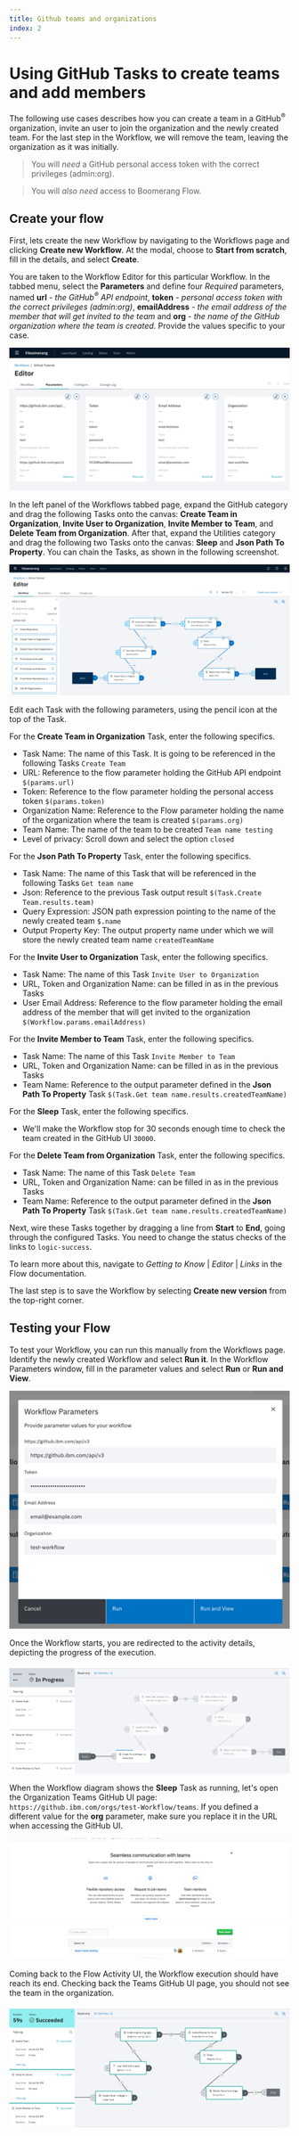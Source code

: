 ```yaml
---
title: Github teams and organizations
index: 2
---
```


# Using GitHub Tasks to create teams and add members

The following use cases describes how you can create a team in a GitHub<sup>®</sup> organization, invite an user to join the organization and the newly created team. For the last step in the Workflow, we will remove the team, leaving the organization as it was initially.

> You will _need_ a GitHub personal access token with the correct privileges (admin:org).

> You will _also need_ access to Boomerang Flow.

## Create your flow

First, lets create the new Workflow by navigating to the Workflows page and clicking **Create new Workflow**. At the modal, choose to **Start from scratch**, fill in the details, and select **Create**.

You are taken to the Workflow Editor for this particular Workflow. In the tabbed menu, select the **Parameters** and define four _Required_ parameters, named **url** - _the GitHub<sup>®</sup> API endpoint_, **token** - _personal access token with the correct privileges (admin:org)_, **emailAddress** - _the email address of the member that will get invited to the team_ and **org** - _the name of the GitHub organization where the team is created_. Provide the values specific to your case.

![Workflow Parameters](./assets/github-define-parameters.png)

In the left panel of the Workflows tabbed page, expand the GitHub category and drag the following Tasks onto the canvas: **Create Team in Organization**, **Invite User to Organization**, **Invite Member to Team**, and **Delete Team from Organization**. After that, expand the Utilities category and drag the following two Tasks onto the canvas: **Sleep** and **Json Path To Property**. You can chain the Tasks, as shown in the following screenshot.

![Workflow Design](./assets/github-Workflow-design.png)

Edit each Task with the following parameters, using the pencil icon at the top of the Task.

For the **Create Team in Organization** Task, enter the following specifics.

- Task Name: The name of this Task. It is going to be referenced in the following Tasks `Create Team`
- URL: Reference to the flow parameter holding the GitHub API endpoint `$(params.url)`
- Token: Reference to the flow parameter holding the personal access token `$(params.token)`
- Organization Name: Reference to the Flow parameter holding the name of the organization where the team is created `$(params.org)`
- Team Name: The name of the team to be created `Team name testing`
- Level of privacy: Scroll down and select the option `closed`

For the **Json Path To Property** Task, enter the following specifics.

- Task Name: The name of this Task that will be referenced in the following Tasks `Get team name`
- Json: Reference to the previous Task output result `$(Task.Create Team.results.team)`
- Query Expression: JSON path expression pointing to the name of the newly created team `$.name`
- Output Property Key: The output property name under which we will store the newly created team name `createdTeamName`

For the **Invite User to Organization** Task, enter the following specifics.

- Task Name: The name of this Task `Invite User to Organization`
- URL, Token and Organization Name: can be filled in as in the previous Tasks
- User Email Address: Reference to the flow parameter holding the email address of the member that will get invited to the organization `$(Workflow.params.emailAddress)`

For the **Invite Member to Team** Task, enter the following specifics.

- Task Name: The name of this Task `Invite Member to Team`
- URL, Token and Organization Name: can be filled in as in the previous Tasks
- Team Name: Reference to the output parameter defined in the **Json Path To Property** Task `$(Task.Get team name.results.createdTeamName)`

For the **Sleep** Task, enter the following specifics.

- We'll make the Workflow stop for 30 seconds enough time to check the team created in the GitHub UI `30000`.

For the **Delete Team from Organization** Task, enter the following specifics.

- Task Name: The name of this Task `Delete Team`
- URL, Token and Organization Name: can be filled in as in the previous Tasks
- Team Name: Reference to the output parameter defined in the **Json Path To Property** Task `$(Task.Get team name.results.createdTeamName)`

Next, wire these Tasks together by dragging a line from **Start** to **End**, going through the configured Tasks. You need to change the status checks of the links to `logic-success`.

To learn more about this, navigate to _Getting to Know_ | _Editor_ | _Links_ in the Flow documentation.

The last step is to save the Workflow by selecting **Create new version** from the top-right corner.

## Testing your Flow

To test your Workflow, you can run this manually from the Workflows page. Identify the newly created Workflow and select **Run it**. In the Workflow Parameters window, fill in the parameter values and select **Run** or **Run and View**.

![Workflow Parameters](./assets/github-teams-run.png)

Once the Workflow starts, you are redirected to the activity details, depicting the progress of the execution.

![Workflow Running Details](./assets/github-teams-running.png)

When the Workflow diagram shows the **Sleep** Task as running, let's open the Organization Teams GitHub UI page: `https://github.ibm.com/orgs/test-Workflow/teams`. If you defined a different value for the **org** parameter, make sure you replace it in the URL when accessing the GitHub UI.

![GitHub UI Teams page](./assets/github-teams-success-created.png)

Coming back to the Flow Activity UI, the Workflow execution should have reach its end. Checking back the Teams GitHub UI page, you should not see the team in the organization.

![GitHub UI Teams page](./assets/github-teams-completed.png)

